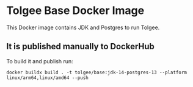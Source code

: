 # Tolgee Base Docker Image
This Docker image contains JDK and Postgres to run Tolgee.

## It is published manually to DockerHub
To build it and publish run:

    docker buildx build . -t tolgee/base:jdk-14-postgres-13 --platform linux/arm64,linux/amd64 --push

